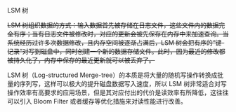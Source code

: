 LSM 树

~~LSM 树组织数据的方式：输入数据首先被存储在日志文件，这些文件内的数据完全有序；当有日志文件被修改时，对应的更新会被先保存在内存中来加速查询。当系统经历过许多次数据修改，且内存空间被逐渐占满后，LSM 树会把有序的“键-记录”对写到磁盘中，同时创建一个新的数据存储文件。此时，因为最近的修改都被持久化了，内存中保存的最近更新就可以被丢弃了。~~

LSM 树（Log-structured Merge-tree）的本质是将大量的随机写操作转换成批量的序列写，这样可以极大的提升磁盘数据写入速度，所以 LSM 树非常适合对写操作效率有高要求的应用场景，但是其对应付出的代价是读效率有所降低，这往往可以引入 Bloom Filter 或者缓存等优化措施来对读性能进行改善。

